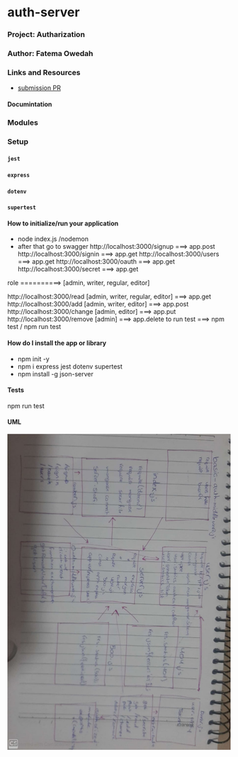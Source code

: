 # auth-server
### Project: Autharization
### Author: Fatema Owedah

### Links and Resources

- [submission PR](https://github.com/401-advanced-javascript-fatemaOwedah/auth-server/pull/4)

#### Documintation

### Modules

### Setup

#### `jest`
#### `express`
#### `dotenv`
#### `supertest`

#### How to initialize/run your application 
- node index.js /nodemon
- after that go to swagger
http://localhost:3000/signup ===> app.post
http://localhost:3000/signin ===> app.get
http://localhost:3000/users ===> app.get
http://localhost:3000/oauth ===> app.get
http://localhost:3000/secret ===> app.get

role ==========> [admin, writer, regular, editor]

http://localhost:3000/read [admin, writer, regular, editor] ===> app.get
http://localhost:3000/add  [admin, writer, editor]  ===> app.post
http://localhost:3000/change [admin, editor]  ===> app.put
http://localhost:3000/remove [admin]  ===> app.delete
to run test ===> npm test / npm run test



#### How do I install the app or library
- npm init -y 
- npm i express jest dotenv supertest
- npm install -g json-server

#### Tests
npm run test 

#### UML
![UML](/assets/lab14.jpeg)